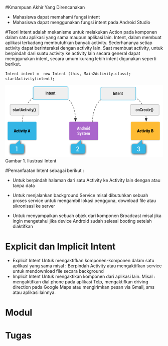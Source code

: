 #Kmampuan Akhir Yang Direncanakan

- Mahasiswa dapat memahami fungsi intent
- Mahasiswa dapat menggunakan fungsi intent pada Android Studio

#Teori
Intent adalah mekanisme untuk melakukan Action pada komponen dalam satu aplikasi yang sama maupun aplikasi lain. Intent, dalam membuat aplikasi terkadang membutuhkan banyak activity. Sederhananya setiap activity dapat berinteraksi dengan activity lain. Saat membuat activity, untuk berpindah dari suatu activity ke activity lain secara general dapat menggunakan intent, secara umum kurang lebih intent digunakan seperti berikut.


```
Intent intent =  new Intent (this, Main2Activity.class);
startActivity(intent);
```

![](ImageChapter4/ilustrasiIntent.png)
Gambar 1. Ilustrasi Intent

#Pemanfaatan Intent sebagai berikut :
* Untuk berpindah halaman dari satu Activity ke Activity lain dengan atau tanpa data

* Untuk menjalankan background Service misal dibutuhkan sebuah proses service untuk
mengambil lokasi pengguna, download file atau sikronisasi ke server

* Untuk menyampaikan sebuah objek dari komponen Broadcast misal jika ingin
mengetahui jika device Android sudah selesai booting setelah diaktifkan


# Explicit dan Implicit Intent
* Explicit Intent
Untuk mengaktifkan komponen-komponen dalam satu aplikasi yang sama misal :
Berpindah Activity atau mengaktifkan service untuk mendownload file secara
background
* Implicit Intent
Untuk mengaktikan komponen dari aplikasi lain. Misal : mengaktifkan dial phone pada aplikasi Telp, mengaktifkan driving direction pada Google Maps atau mengirimkan pesan
via Gmail, sms atau aplikasi lainnya.




# Modul



# Tugas
